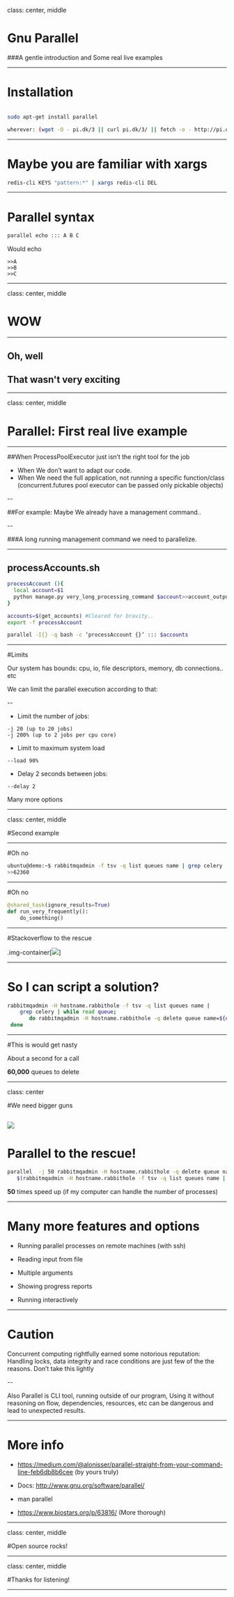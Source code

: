 class: center, middle

# Gnu Parallel

###A gentle introduction and Some real live examples

---

# Installation

```bash

sudo apt-get install parallel

wherever: (wget -O - pi.dk/3 || curl pi.dk/3/ || fetch -o - http://pi.dk/3) | bash
```
---

# Maybe you are familiar with xargs

```bash
redis-cli KEYS "pattern:*" | xargs redis-cli DEL
```

---

# Parallel syntax

```bash
parallel echo ::: A B C
```
Would echo

```
>>A
>>B
>>C
```
---
class: center, middle

# WOW

---

## Oh, well
## That wasn't very exciting

---

class: center, middle

# Parallel: First real live example

---

##When ProcessPoolExecutor just isn’t the right tool for the job 

* When We don’t want to adapt our code. 
* When We need the full application, not running a specific function/class (concurrent.futures pool executor can be passed only pickable objects)

--

##For example: Maybe We already have a management command..

--

###A long running management command we need to parallelize.

---

## processAccounts.sh

```bash
processAccount (){
  local account=$1
  python manage.py very_long_processing_command $account>>account_output_$account.txt 2>&1
}

accounts=$(get_accounts) #Cleared for bravity..
export -f processAccount

parallel -I{} -q bash -c ‘processAccount {}’ ::: $accounts
```

---

#Limits

Our system has bounds: cpu, io, file descriptors,  memory, db connections.. etc

We can limit the parallel execution according to that:

--

* Limit the number of jobs:

```
-j 20 (up to 20 jobs)
-j 200% (up to 2 jobs per cpu core)
```
* Limit to maximum system load
 ```
--load 90%
```
* Delay 2 seconds between jobs:
```
--delay 2
```
Many more options

---

class: center, middle

#Second example

---

#Oh no

```bash
ubuntu@demo:~$ rabbitmqadmin -f tsv -q list queues name | grep celery |wc -l 
>>62360

```

---

#Oh no

```python
@shared_task(ignore_results=True)
def run_very_frequently():
    do_something()

```


---

#Stackoverflow to the rescue

.img-container[![](rabbit.png)]

---

# So I can script a solution?

```bash
rabbitmqadmin -H hostname.rabbithole -f tsv -q list queues name | 
    grep celery | while read queue;
       do rabbitmqadmin -H hostname.rabbithole -q delete queue name=${queue};
 done
 ```
 
---
 
#This is would get nasty
 
 About a second for a call
 
  
 **60,000** queues to delete
 
---

class: center

#We need bigger guns

![](biggerguns.jpg)
---
 
# Parallel to the rescue!
 
 ```bash
 parallel  -j 50 rabbitmqadmin -H hostname.rabbithole -q delete queue name={} ::: 
    $(rabbitmqadmin -H hostname.rabbithole -f tsv -q list queues name | grep celery)
 ```
 
 **50** times speed up (if my computer can handle the number of processes)
 
---
 
# Many more features and options

 * Running parallel processes on remote machines (with ssh)

 * Reading input from file

 * Multiple arguments

 * Showing progress reports

 * Running interactively

---

# Caution

Concurrent computing rightfully earned some notorious reputation: Handling locks, data integrity and race conditions are just few of the the reasons. Don’t take this lightly

--

Also Parallel is CLI tool, running outside of our program, Using it without reasoning on flow, dependencies, resources, etc can be dangerous and lead to unexpected results.

---

# More info

* https://medium.com/@alonisser/parallel-straight-from-your-command-line-feb6db8b6cee (by yours truly)
* Docs: http://www.gnu.org/software/parallel/

* man parallel
* https://www.biostars.org/p/63816/ (More thorough) 

---

class: center, middle

#Open source rocks!

---

class: center, middle

#Thanks for listening!

---